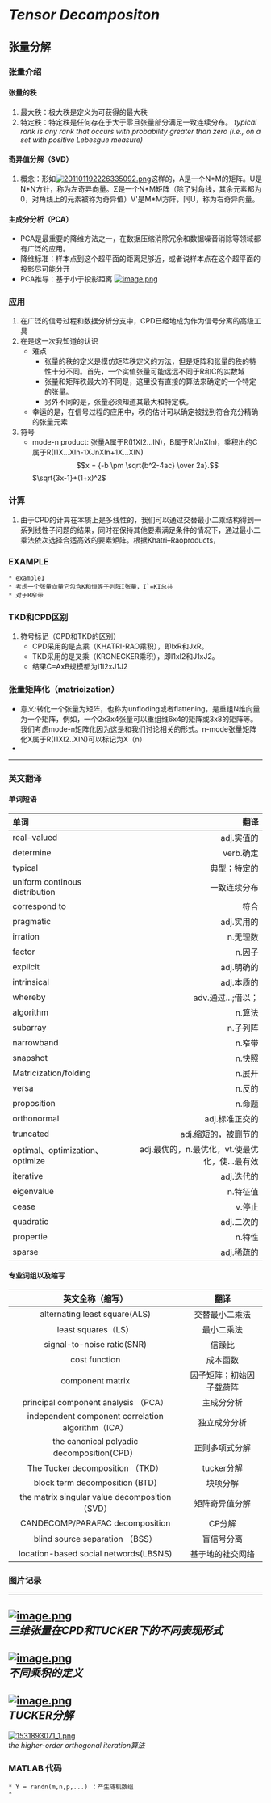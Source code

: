# *Tensor Decompositon*
## 张量分解
### 张量介绍
#### 张量的秩
1. 最大秩：极大秩是定义为可获得的最大秩
2. 特定秩：特定秩是任何存在于大于零且张量部分满足一致连续分布。
*typical rank is
any rank that occurs with probability greater than zero (i.e., on a set with positive
Lebesgue measure)*
#### 奇异值分解（SVD）
1. 概念：形如[![201101192226335092.png](https://s19.postimg.cc/5w98n4pxv/201101192226335092.png)](https://postimg.cc/image/nz2beclsf/)这样的，A是一个N\*M的矩阵。U是N\*N方针，称为左奇异向量。Σ是一个N\*M矩阵（除了对角线，其余元素都为0，对角线上的元素被称为奇异值）V'是M\*M方阵，同U，称为右奇异向量。
#### 主成分分析（PCA）
* PCA是最重要的降维方法之一，在数据压缩消除冗余和数据噪音消除等领域都有广泛的应用。
* 降维标准：样本点到这个超平面的距离足够近，或者说样本点在这个超平面的投影尽可能分开
* PCA推导：基于小于投影距离 
[![image.png](https://s19.postimg.cc/sv1tbqinn/image.png)](https://postimg.cc/image/kpjrdkuen/)
	
### 应用
1. 在广泛的信号过程和数据分析分支中，CPD已经地成为作为信号分离的高级工具
2. 在是这一次我知道的认识
	* 难点
		* 张量的秩的定义是模仿矩阵秩定义的方法，但是矩阵和张量的秩的特性十分不同。首先，一个实值张量可能远远不同于R和C的实数域
		* 张量和矩阵秩最大的不同是，这里没有直接的算法来确定的一个特定的张量。
		* 另外不同的是，张量必须知道其最大和特定秩。
	* 幸运的是，在信号过程的应用中，秩的估计可以确定被找到符合充分精确的张量元素
3. 符号
	* mode-n product: 张量A属于R(I1XI2...IN)，B属于R(JnXIn)，乘积出的C属于R(I1X...XIn-1XJnXIn+1X...XIN)
$$x = {-b \pm \sqrt{b^2-4ac} \over 2a}.$$
$\sqrt{3x-1}+(1+x)^2$
	
### 计算
1. 由于CPD的计算在本质上是多线性的，我们可以通过交替最小二乘结构得到一系列线性子问题的结果，同时在保持其他要素满足条件的情况下，通过最小二乘法依次选择合适高效的要素矩阵。根据Khatri–Raoproducts，
### EXAMPLE
	* example1
	* 考虑一个张量向量它包含K和恒等子列阵I张量，I`=KI总共
	* 对于R窄带
### TKD和CPD区别
1. 符号标记（CPD和TKD的区别）
	* CPD采用的是点乘（KHATRI-RAO乘积），即IxR和JxR。
	* TKD采用的是叉乘（KRONECKER乘积），即I1xI2和J1xJ2。
	* 结果C=AxB规模都为I1I2xJ1J2
	
### 张量矩阵化（matricization）
* 意义:转化一个张量为矩阵，也称为unfloding或者flattening，是重组N维向量为一个矩阵，例如，一个2x3x4张量可以重组维6x4的矩阵或3x8的矩阵等。我们考虑mode-n矩阵化因为这是和我们讨论相关的形式。n-mode张量矩阵化X属于R(I1XI2..XIN)可以标记为X（n）
* 		 
---
	
### 英文翻译
#### 单词短语

|单词|翻译|
| :- | -: |
|real-valued| adj.实值的|
|determine  |verb.确定|
|typical |典型；特定的|
|uniform continous distribution| 一致连续分布|
|correspond to |符合|
|pragmatic |adj.实用的|
|irration |n.无理数|
|factor |n.因子|
|explicit |adj.明确的|
|intrinsical |adj.本质的|
|whereby |adv.通过...;借以；|
|algorithm |n.算法|
|subarray |n.子列阵|
|narrowband| n.窄带|
|snapshot |n.快照|
|Matricization/folding |n.展开|
|versa |n.反的|
|proposition |n.命题|
|orthonormal |adj.标准正交的
|truncated|adj.缩短的，被删节的|
|optimal、optimization、optimize|adj.最优的，n.最优化，vt.使最优化，使...最有效|
|iterative|adj.迭代的|
|eigenvalue|n.特征值|
|cease|v.停止|
|quadratic|adj.二次的|
|propertie|n.特性|
|sparse|adj.稀疏的|

#### 专业词组以及缩写
|英文全称（缩写）|翻译|
| :-: | :-: |
|alternating least square(ALS)| 交替最小二乘法|
|least squares（LS）|最小二乘法|
|signal-to-noise ratio(SNR) |信躁比|
|cost function |成本函数|
|component matrix| 因子矩阵；初始因子载荷阵|
|principal component analysis （PCA）|主成分分析|
|independent component correlation algorithm（ICA）| 独立成分分析|
|the canonical polyadic decomposition(CPD）|正则多项式分解|
|The Tucker decomposition （TKD）|tucker分解|
|block term decomposition (BTD) |块项分解|
|the matrix singular value decomposition（SVD）|矩阵奇异值分解|
|CANDECOMP/PARAFAC decomposition |CP分解|
|blind source separation （BSS）|盲信号分离|
|location-based social networds(LBSNS)|基于地的社交网络|

### 图片记录
---
[![image.png](https://s19.postimg.cc/t2t4j1as3/image.png )](https://postimg.cc/image/j5i3pz367/)      
*三维张量在CPD和TUCKER下的不同表现形式*    
---
[![image.png](https://s19.postimg.cc/kafu6lh83/image.png)](https://postimg.cc/image/rdnpm7mnj/)  
*不同乘积的定义*  
---
[![image.png](https://s19.postimg.cc/ad4tdkzcj/image.png)](https://postimg.cc/image/8y38ouy9b/)  
*TUCKER分解*  
---
[![1531893071_1.png](https://s19.postimg.cc/6e3xjptgz/1531893071_1.png)](https://postimg.cc/image/go6ciyjcf/)  
*the higher-order orthogonal iteration算法*
### MATLAB 代码
	* Y = randn(m,n,p,...) ：产生随机数组
	* 
